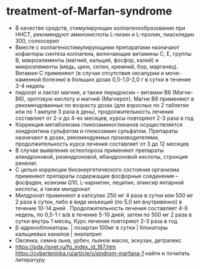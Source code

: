 # treatment-of-Marfan-syndrome
+ В качестве средств, стимулирующих коллагенообразование при ННСТ, рекомендуют аминокислоты L-лизин и L-пролин, пиаскледин 300, солкосерил
+ Вместе с коллагеностимулирующими препаратами назначают кофакторы синтеза коллагена, включающие витамины С, Е, группы В, макроэлементы (магний, кальций, фосфор, калий) и микроэлементы (медь, цинк, селен, кремний, бор, марганец). Витамин С применяют (в случае отсутствия оксалурии и моче-каменной болезни) в больших дозах 0,5-1,0-2,0 г в сутки в течение 3-4 недель
+ пидолат и лактат магния, а также  пиридоксин – витамин В6 (Магне-В6), оротовую кислоту и магний (Магнерот). Магне В6 применяют в рекомендованных по возрасту дозах (для взрослых по 2 таблетке или по 1 ампуле 3 раза в день), продолжительность лечения составляет от 2-х до 4-ех месяцев, курсы повторяют 2-3 раза в год
+ Коррекция метаболизма гликозаминогликанов осуществляется хондроитина сульфатом и глюкозамин сульфатом. Препараты назначают в дозах, рекомендуемых производителями, продолжительность курса лечения составляет от 3 до 12 месяцев
+ В случае выявления остеопороза применяют препараты алендроновой, ризендроновой, ибандроновой кислоты, стронция ренелат. 
+ С целью коррекции биоэнергетического состояния организма применяют препараты содержащие фосфорные соединения – фосфаден, коэнзим Q10, L-карнитин, лецитин, эликсир янтарной кислоты, а также милдронат
+ Милдронат применяют в капсулах 250 мг 4 раза в сутки или 500 мг 2 раза в сутки, либо в виде инъекций (по 5,0 мл внутривенно) в течение 10-14 дней . Продолжительность лечения составляет 4-6 недель, по 0,5-1 г в/в в течение 5-10 дней, затем по 500 мг 2 раза в сутки внутрь 1 месяц. Курс лечения повторяют 2-3 раза в год
+ β-адреноблокаторы. | лозартан 100мг в сутки | блокаторы кальциевых каналов | эналаприл
+ Овсянка, семна льна, урбеч, льяное масло, эскузан, детралекс
+ https://pda.rlsnet.ru/fg_index_id_187.htm
https://cyberleninka.ru/article/v/sindrom-marfana-1 найти и почитать литературу
